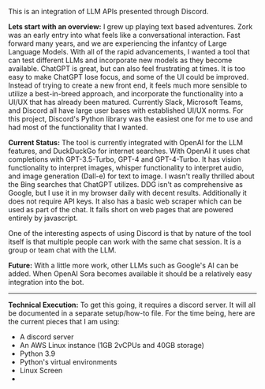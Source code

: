 This is an integration of LLM APIs presented through Discord.

**Lets start with an overview:** I grew up playing text based adventures. Zork was an early entry into what feels like a conversational interaction. Fast forward many years, and we are experiencing the infantcy of Large Language Models. With all of the rapid advancements, I wanted a tool that can test different LLMs and incorporate new models as they become available. ChatGPT is great, but can also feel frustrating at times. It is too easy to make ChatGPT lose focus, and some of the UI could be improved. Instead of trying to create a new front end, it feels much more sensible to utilize a best-in-breed approach, and incorporate the functionality into a UI/UX that has already been matured. Currently Slack, Microsoft Teams, and Discord all have large user bases with established UI/UX norms. For this project, Discord's Python library was the easiest one for me to use and had most of the functionality that I wanted.

**Current Status:**
The tool is currently integrated with OpenAI for the LLM features, and DuckDuckGo for internet searches. With OpenAI it uses chat completions with GPT-3.5-Turbo, GPT-4 and GPT-4-Turbo. It has vision functionality to interpret images, whisper functionality to interpret audio, and image generation (Dall-e) for text to image. I wasn't really thrilled about the Bing searches that ChatGPT utilizes. DDG isn't as comprehensive as Google, but I use it in my browser daily with decent results. Additionally it does not require API keys. It also has a basic web scraper which can be used as part of the chat. It falls short on web pages that are powered entirely by javascript.

One of the interesting aspects of using Discord is that by nature of the tool itself is that multiple people can work with the same chat session. It is a group or team chat with the LLM.

**Future:**
With a little more work, other LLMs such as Google's AI can be added. When OpenAI Sora becomes available it should be a relatively easy integration into the bot.

_____________________

**Technical Execution:** To get this going, it requires a discord server. It will all be documented in a separate setup/how-to file. For the time being, here are the current pieces that I am using:
- A discord server
- An AWS Linux instance (1GB 2vCPUs and 40GB storage)
-   Python 3.9
-   Python's virtual environments
-   Linux Screen
-   
